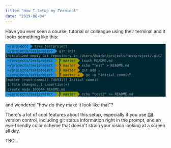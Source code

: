 ```yaml
---
title: "How I Setup my Terminal"
date: "2019-08-04"
---
```


Have you ever seen a course, tutorial or colleague using their terminal and it looks something like this:

![terminal-agnoster](./terminal-agnoster.png "Terminal Agnoster")

and wondered "how do they make it look like that"?

There's a lot of cool features about this setup, especially if you use [Git](https://git-scm.com/book/en/v2) version control, including git status information right in the prompt, and an eye-friendly color scheme that doesn't strain your vision looking at a screen all day.

TBC...